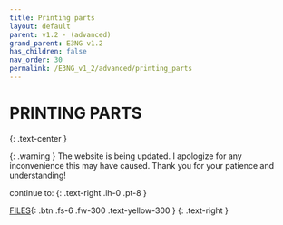 ```yaml
---
title: Printing parts
layout: default
parent: v1.2 - (advanced)
grand_parent: E3NG v1.2
has_children: false
nav_order: 30
permalink: /E3NG_v1_2/advanced/printing_parts
---
```

# PRINTING PARTS
{: .text-center }

{: .warning }
The website is being updated. I apologize for any inconvenience this may have caused. Thank you for your patience and understanding!

continue to:
{: .text-right .lh-0 .pt-8 }

[FILES]{: .btn .fs-6 .fw-300 .text-yellow-300 }
{: .text-right }

[FILES]: https://rh3d.xyz/E3NG_v1_2/advanced/files
